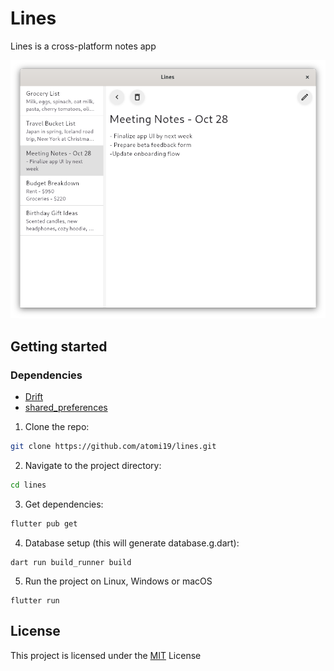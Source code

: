# Lines
Lines is a cross-platform notes app

<img src="assets/screenshots/lines_screenshot.png" width="650">

## Getting started 
### Dependencies
- [Drift](https://pub.dev/packages/drift)
- [shared_preferences](https://pub.dev/packages/shared_preferences)

1. Clone the repo:
```bash 
git clone https://github.com/atomi19/lines.git
```

2. Navigate to the project directory:
```bash
cd lines
```

3. Get dependencies:
```bash
flutter pub get
```

4. Database setup (this will generate database.g.dart):
```
dart run build_runner build
```

5. Run the project on Linux, Windows or macOS
```
flutter run
```

## License
This project is licensed under the [MIT](LICENSE.txt) License